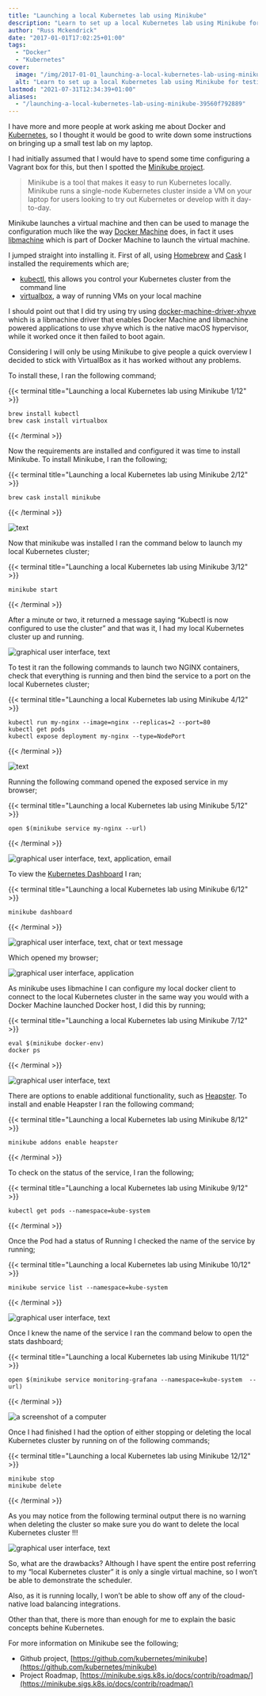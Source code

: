 ```yaml
---
title: "Launching a local Kubernetes lab using Minikube"
description: "Learn to set up a local Kubernetes lab using Minikube for testing or development. Install, configure, and enable additional functionalities."
author: "Russ Mckendrick"
date: "2017-01-01T17:02:25+01:00"
tags:
  - "Docker"
  - "Kubernetes"
cover:
  image: "/img/2017-01-01_launching-a-local-kubernetes-lab-using-minikube_0.png"
  alt: "Learn to set up a local Kubernetes lab using Minikube for testing or development. Install, configure, and enable additional functionalities."
lastmod: "2021-07-31T12:34:39+01:00"
aliases:
  - "/launching-a-local-kubernetes-lab-using-minikube-39560f792889"
---
```


I have more and more people at work asking me about Docker and [Kubernetes](http://kubernetes.io/), so I thought it would be good to write down some instructions on bringing up a small test lab on my laptop.

I had initially assumed that I would have to spend some time configuring a Vagrant box for this, but then I spotted the [Minikube project](https://github.com/kubernetes/minikube).

> Minikube is a tool that makes it easy to run Kubernetes locally. Minikube runs a single-node Kubernetes cluster inside a VM on your laptop for users looking to try out Kubernetes or develop with it day-to-day.

Minikube launches a virtual machine and then can be used to manage the configuration much like the way [Docker Machine](https://docs.docker.com/machine/) does, in fact it uses [libmachine](https://github.com/docker/machine/tree/master/libmachine) which is part of Docker Machine to launch the virtual machine.

I jumped straight into installing it. First of all, using [Homebrew](http://brew.sh/) and [Cask](https://github.com/Homebrew/homebrew-cask/) I installed the requirements which are;

- [kubectl](http://kubernetes.io/docs/user-guide/kubectl-overview/), this allows you control your Kubernetes cluster from the command line
- [virtualbox](http://virtualbox.org/), a way of running VMs on your local machine

I should point out that I did try using try using [docker-machine-driver-xhyve](https://github.com/zchee/docker-machine-driver-xhyve) which is a libmachine driver that enables Docker Machine and libmachine powered applications to use xhyve which is the native macOS hypervisor, while it worked once it then failed to boot again.

Considering I will only be using Minikube to give people a quick overview I decided to stick with VirtualBox as it has worked without any problems.

To install these, I ran the following command;

{{< terminal title="Launching a local Kubernetes lab using Minikube 1/12" >}}
```
brew install kubectl
brew cask install virtualbox
```
{{< /terminal >}}

Now the requirements are installed and configured it was time to install Minikube. To install Minikube, I ran the following;

{{< terminal title="Launching a local Kubernetes lab using Minikube 2/12" >}}
```
brew cask install minikube
```
{{< /terminal >}}

![text](/img/2017-01-01_launching-a-local-kubernetes-lab-using-minikube_1.png)

Now that minikube was installed I ran the command below to launch my local Kubernetes cluster;

{{< terminal title="Launching a local Kubernetes lab using Minikube 3/12" >}}
```
minikube start
```
{{< /terminal >}}

After a minute or two, it returned a message saying “Kubectl is now configured to use the cluster” and that was it, I had my local Kubernetes cluster up and running.

![graphical user interface, text](/img/2017-01-01_launching-a-local-kubernetes-lab-using-minikube_2.png)

To test it ran the following commands to launch two NGINX containers, check that everything is running and then bind the service to a port on the local Kubernetes cluster;

{{< terminal title="Launching a local Kubernetes lab using Minikube 4/12" >}}
```
kubectl run my-nginx --image=nginx --replicas=2 --port=80
kubectl get pods
kubectl expose deployment my-nginx --type=NodePort
```
{{< /terminal >}}

![text](/img/2017-01-01_launching-a-local-kubernetes-lab-using-minikube_3.png)

Running the following command opened the exposed service in my browser;

{{< terminal title="Launching a local Kubernetes lab using Minikube 5/12" >}}
```
open $(minikube service my-nginx --url)
```
{{< /terminal >}}

![graphical user interface, text, application, email](/img/2017-01-01_launching-a-local-kubernetes-lab-using-minikube_4.png)

To view the [Kubernetes Dashboard](http://kubernetes.io/docs/user-guide/ui/) I ran;

{{< terminal title="Launching a local Kubernetes lab using Minikube 6/12" >}}
```
minikube dashboard
```
{{< /terminal >}}

![graphical user interface, text, chat or text message](/img/2017-01-01_launching-a-local-kubernetes-lab-using-minikube_5.png)

Which opened my browser;

![graphical user interface, application](/img/2017-01-01_launching-a-local-kubernetes-lab-using-minikube_6.png)

As minikube uses libmachine I can configure my local docker client to connect to the local Kubernetes cluster in the same way you would with a Docker Machine launched Docker host, I did this by running;

{{< terminal title="Launching a local Kubernetes lab using Minikube 7/12" >}}
```
eval $(minikube docker-env)
docker ps
```
{{< /terminal >}}

![graphical user interface, text](/img/2017-01-01_launching-a-local-kubernetes-lab-using-minikube_7.png)

There are options to enable additional functionality, such as [Heapster](https://github.com/kubernetes/heapster). To install and enable Heapster I ran the following command;

{{< terminal title="Launching a local Kubernetes lab using Minikube 8/12" >}}
```
minikube addons enable heapster
```
{{< /terminal >}}

To check on the status of the service, I ran the following;

{{< terminal title="Launching a local Kubernetes lab using Minikube 9/12" >}}
```
kubectl get pods --namespace=kube-system
```
{{< /terminal >}}

Once the Pod had a status of Running I checked the name of the service by running;

{{< terminal title="Launching a local Kubernetes lab using Minikube 10/12" >}}
```
minikube service list --namespace=kube-system
```
{{< /terminal >}}

![graphical user interface, text](/img/2017-01-01_launching-a-local-kubernetes-lab-using-minikube_8.png)

Once I knew the name of the service I ran the command below to open the stats dashboard;

{{< terminal title="Launching a local Kubernetes lab using Minikube 11/12" >}}
```
open $(minikube service monitoring-grafana --namespace=kube-system  --url)
```
{{< /terminal >}}

![a screenshot of a computer](/img/2017-01-01_launching-a-local-kubernetes-lab-using-minikube_9.png)

Once I had finished I had the option of either stopping or deleting the local Kubernetes cluster by running on of the following commands;

{{< terminal title="Launching a local Kubernetes lab using Minikube 12/12" >}}
```
minikube stop
minikube delete
```
{{< /terminal >}}

As you may notice from the following terminal output there is no warning when deleting the cluster so make sure you do want to delete the local Kubernetes cluster !!!

![graphical user interface, text](/img/2017-01-01_launching-a-local-kubernetes-lab-using-minikube_10.png)

So, what are the drawbacks? Although I have spent the entire post referring to my “local Kubernetes cluster” it is only a single virtual machine, so I won’t be able to demonstrate the scheduler.

Also, as it is running locally, I won’t be able to show off any of the cloud-native load balancing integrations.

Other than that, there is more than enough for me to explain the basic concepts behine Kubernetes.

For more information on Minikube see the following;

- Github project, [https://github.com/kubernetes/minikube](https://github.com/kubernetes/minikube)
- Project Roadmap, [https://minikube.sigs.k8s.io/docs/contrib/roadmap/](https://minikube.sigs.k8s.io/docs/contrib/roadmap/)